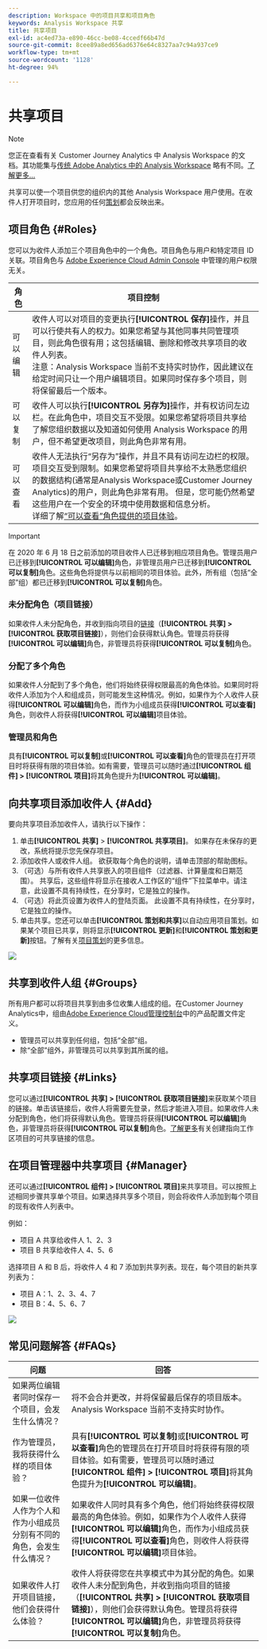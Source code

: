 ```yaml
---
description: Workspace 中的项目共享和项目角色
keywords: Analysis Workspace 共享
title: 共享项目
exl-id: ac4ed73a-e890-46cc-be08-4ccedf66b47d
source-git-commit: 8cee89a8ed656ad6376e64c8327aa7c94a937ce9
workflow-type: tm+mt
source-wordcount: '1128'
ht-degree: 94%

---
```


# 共享项目

>[!NOTE]
>
>您正在查看有关 Customer Journey Analytics 中 Analysis Workspace 的文档。其功能集与[传统 Adobe Analytics 中的 Analysis Workspace](https://experienceleague.adobe.com/docs/analytics/analyze/analysis-workspace/home.html?lang=zh-Hans) 略有不同。[了解更多...](/help/getting-started/cja-aa.md)

共享可以使一个项目供您的组织内的其他 Analysis Workspace 用户使用。在收件人打开项目时，您应用的任何[策划](curate.md)都会反映出来。

## 项目角色 {#Roles}

您可以为收件人添加三个项目角色中的一个角色。项目角色与用户和特定项目 ID 关联。项目角色与 [Adobe Experience Cloud Admin Console](https://experienceleague.adobe.com/docs/core-services/interface/manage-users-and-products/admin-getting-started.html?lang=zh-Hans) 中管理的用户权限无关。

| 角色 | 项目控制 |
|---|---|
| 可以编辑 | 收件人可以对项目的变更执行&#x200B;**[!UICONTROL 保存]**&#x200B;操作，并且可以行使共有人的权力。如果您希望与其他同事共同管理项目，则此角色很有用；这包括编辑、删除和修改共享项目的收件人列表。<br>注意：Analysis Workspace 当前不支持实时协作，因此建议在给定时间只让一个用户编辑项目。如果同时保存多个项目，则将保留最后一个版本。 |
| 可以复制 | 收件人可以执行&#x200B;**[!UICONTROL 另存为]**&#x200B;操作，并有权访问左边栏。在此角色中，项目交互不受限。如果您希望将项目共享给了解您组织数据以及知道如何使用 Analysis Workspace 的用户，但不希望更改项目，则此角色非常有用。 |
| 可以查看 | 收件人无法执行“另存为”操作，并且不具有访问左边栏的权限。项目交互受到限制。如果您希望将项目共享给不太熟悉您组织的数据结构(通常是Analysis Workspace或Customer Journey Analytics)的用户，则此角色非常有用。 但是，您可能仍然希望这些用户在一个安全的环境中使用数据和信息分析。<br>详细了解[“可以查看”角色提供的项目体验](/help/analysis-workspace/curate-share/view-only-projects.md)。 |

>[!IMPORTANT]
> 在 2020 年 6 月 18 日之前添加的项目收件人已迁移到相应项目角色。管理员用户已迁移到&#x200B;**[!UICONTROL 可以编辑]**&#x200B;角色，非管理员用户已迁移到&#x200B;**[!UICONTROL 可以复制]**&#x200B;角色。这些角色将提供与以前相同的项目体验。此外，所有组（包括“全部”组）都已迁移到&#x200B;**[!UICONTROL 可以复制]**&#x200B;角色。

### 未分配角色（项目链接）

如果收件人未分配角色，并收到指向项目的[链接](https://experienceleague.adobe.com/docs/analytics/analyze/analysis-workspace/curate-share/shareable-links.html?lang=zh-Hans)（**[!UICONTROL 共享] > [!UICONTROL 获取项目链接]**），则他们会获得默认角色。管理员将获得&#x200B;**[!UICONTROL 可以编辑]**&#x200B;角色，非管理员将获得&#x200B;**[!UICONTROL 可以复制]**&#x200B;角色。

### 分配了多个角色

如果收件人分配到了多个角色，他们将始终获得权限最高的角色体验。如果同时将收件人添加为个人和组成员，则可能发生这种情况。例如，如果作为个人收件人获得&#x200B;**[!UICONTROL 可以编辑]**&#x200B;角色，而作为小组成员获得&#x200B;**[!UICONTROL 可以查看]**&#x200B;角色，则收件人将获得&#x200B;**[!UICONTROL 可以编辑]**&#x200B;项目体验。

### 管理员和角色

具有&#x200B;**[!UICONTROL 可以复制]**&#x200B;或&#x200B;**[!UICONTROL 可以查看]**&#x200B;角色的管理员在打开项目时将获得有限的项目体验。如有需要，管理员可以随时通过&#x200B;**[!UICONTROL 组件] > [!UICONTROL 项目]**&#x200B;将其角色提升为&#x200B;**[!UICONTROL 可以编辑]**。

## 向共享项目添加收件人 {#Add}

要向共享项目添加收件人，请执行以下操作：

1. 单击&#x200B;**[!UICONTROL 共享]** > **[!UICONTROL 共享项目]**。
如果存在未保存的更改，系统将提示您先保存项目。
1. 添加收件人或收件人组。
欲获取每个角色的说明，请单击顶部的帮助图标。
1. （可选）与所有收件人共享嵌入的项目组件（过滤器、计算量度和日期范围）。
共享后，这些组件将显示在接收人工作区的“组件”下拉菜单中。请注意，此设置不具有持续性，在分享时，它是独立的操作。
1. （可选）将此页设置为收件人的登陆页面。
此设置不具有持续性，在分享时，它是独立的操作。
1. 单击共享。您还可以单击&#x200B;**[!UICONTROL 策划和共享]**&#x200B;以自动应用项目策划。如果某个项目已共享，则将显示&#x200B;**[!UICONTROL 更新]**&#x200B;和&#x200B;**[!UICONTROL 策划和更新]**&#x200B;按钮。了解有关[项目策划](https://experienceleague.adobe.com/docs/analytics/analyze/analysis-workspace/curate-share/curate.html?lang=zh-Hans)的更多信息。

![](assets/share-proj-modal.png)

## 共享到收件人组 {#Groups}

所有用户都可以将项目共享到由多位收集人组成的组。在Customer Journey Analytics中，组由[Adobe Experience Cloud管理控制台](https://experienceleague.adobe.com/docs/core-services/interface/manage-users-and-products/admin-getting-started.html)中的产品配置文件定义。

* 管理员可以共享到任何组，包括“全部”组。
* 除“全部”组外，非管理员可以共享到其所属的组。

## 共享项目链接 {#Links}

您可以通过&#x200B;**[!UICONTROL 共享] > [!UICONTROL 获取项目链接]**&#x200B;来获取某个项目的链接。单击该链接后，收件人将需要先登录，然后才能进入项目。如果收件人未分配到角色，他们将获得默认角色。管理员将获得&#x200B;**[!UICONTROL 可以编辑]**&#x200B;角色，非管理员将获得&#x200B;**[!UICONTROL 可以复制]**&#x200B;角色。[了解更多](https://experienceleague.adobe.com/docs/analytics/analyze/analysis-workspace/curate-share/shareable-links.html)有关创建指向工作区项目的可共享链接的信息。

## 在项目管理器中共享项目 {#Manager}

还可以通过&#x200B;**[!UICONTROL 组件] > [!UICONTROL 项目]**&#x200B;来共享项目。可以按照上述相同步骤共享单个项目。如果选择共享多个项目，则会将收件人添加到每个项目的现有收件人列表中。

例如：

* 项目 A 共享给收件人 1、2、3
* 项目 B 共享给收件人 4、5、6

选择项目 A 和 B 后，将收件人 4 和 7 添加到共享列表。现在，每个项目的新共享列表为：

* 项目 A：1、2、3、4、7
* 项目 B：4、5、6、7

![](assets/mult-proj-sharing.png)

## 常见问题解答 {#FAQs}

| 问题 | 回答 |
|---|---|
| 如果两位编辑者同时保存一个项目，会发生什么情况？ | 将不会合并更改，并将保留最后保存的项目版本。Analysis Workspace 当前不支持实时协作。 |
| 作为管理员，我将获得什么样的项目体验？ | 具有&#x200B;**[!UICONTROL 可以复制]**&#x200B;或&#x200B;**[!UICONTROL 可以查看]**&#x200B;角色的管理员在打开项目时将获得有限的项目体验。如有需要，管理员可以随时通过&#x200B;**[!UICONTROL 组件] > [!UICONTROL 项目]**&#x200B;将其角色提升为&#x200B;**[!UICONTROL 可以编辑]**。 |
| 如果一位收件人作为个人和作为小组成员分别有不同的角色，会发生什么情况？ | 如果收件人同时具有多个角色，他们将始终获得权限最高的角色体验。例如，如果作为个人收件人获得&#x200B;**[!UICONTROL 可以编辑]**&#x200B;角色，而作为小组成员获得&#x200B;**[!UICONTROL 可以查看]**&#x200B;角色，则收件人将获得&#x200B;**[!UICONTROL 可以编辑]**&#x200B;项目体验。 |
| 如果收件人打开项目链接，他们会获得什么体验？ | 收件人将获得您在共享模式中为其分配的角色。如果收件人未分配到角色，并收到指向项目的链接（**[!UICONTROL 共享] > [!UICONTROL 获取项目链接]**），则他们会获得默认角色。管理员将获得&#x200B;**[!UICONTROL 可以编辑]**&#x200B;角色，非管理员将获得&#x200B;**[!UICONTROL 可以复制]**&#x200B;角色。 |

